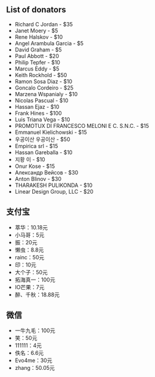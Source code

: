 ## List of donators

* Richard C Jordan - $35
* Janet Moery - $5
* Rene Halskov - $10
* Angel Arambula Garcia - $5
* David Graham - $5
* Paul Abbott - $20
* Philip Tepfer - $10
* Marcus Eddy - $5
* Keith Rockhold - $50
* Ramon Sosa Diaz - $10
* Goncalo Cordeiro - $25
* Marzena Wspanialy - $10
* Nicolas Pascual - $10
* Hassan Ejaz - $10
* Frank Hines - $100
* Luis Triana Vega - $10
* PROMOTUX DI FRANCESCO MELONI E C. S.N.C. - $15
* Emmanuel Kielichowski - $15
* 우공이산 우공이산 - $50
* Empirica srl - $15
* Hassan Gareballa - $10
* 지황 이 - $10
* Onur Kose - $15
* Александр Вейсов - $30
* Anton Blinov - $30
* THARAKESH PULIKONDA - $10
* Linear Design Group, LLC - $20

## 支付宝

* 萃华：10.18元
* 小马哥：5元
* 振：20元
* 懒虫：8.8元
* rainc：50元
* 印：10元
* 大个子：50元
* 拓海真一：100元
* IO芒果：7元
* 醉、千秋：18.88元

## 微信

* 一牛九毛：100元
* 笑：50元
* 111111：4元
* 佚名：6.6元
* Evo4me：30元
* zhang：50.05元
